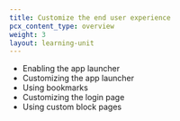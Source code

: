 ```yaml
---
title: Customize the end user experience
pcx_content_type: overview
weight: 3
layout: learning-unit
---
```


- Enabling the app launcher
- Customizing the app launcher
- Using bookmarks
- Customizing the login page
- Using custom block pages
